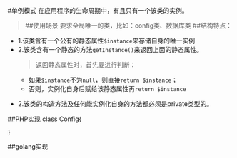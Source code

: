 #单例模式
在应用程序的生命周期中，有且只有一个该类的实例。
>##使用场景
>要求全局唯一的类，比如：config类、数据库类
>##结构特点：
* 1.该类含有一个公有的静态属性`$instance`来存储自身的唯一实例
* 2.该类含有一个静态的方法`getInstance()`来返回上面的静态属性。
	>返回静态属性时，首先要进行判断：
	>
	* 如果`$instance`不为`null`，则直接`return $instance`；
	* 否则，实例化自身后赋给该静态属性再`return $instance`
	> 	
* 2.该类的构造方法及任何能实例化自身的方法都必须是private类型的。

##PHP实现
	class Config{
	
	}




##golang实现